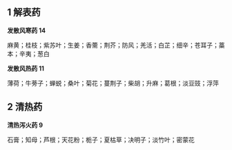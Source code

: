 ## 1 解表药

**发散风寒药 14**

麻黄；桂枝；紫苏叶；生姜；香薷；荆芥；防风；羌活；白芷；细辛；苍耳子；藁本；辛夷；葱白

**发散风热药 11**

薄荷；牛蒡子；蝉蜕；桑叶；菊花；蔓荆子；柴胡；升麻；葛根；淡豆豉；浮萍

## 2 清热药

**清热泻火药 9**

石膏；知母；芦根；天花粉；栀子；夏枯草；决明子；淡竹叶；密蒙花